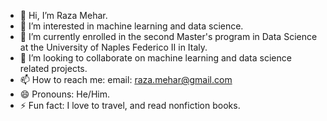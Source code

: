 - 👋 Hi, I’m Raza Mehar.
- 👀 I’m interested in machine learning and data science.
- 🌱 I’m currently enrolled in the second Master's program in Data Science at the University of Naples Federico II in Italy.
- 💞️ I’m looking to collaborate on machine learning and data science related projects.
- 📫 How to reach me: email: raza.mehar@gmail.com
- 😄 Pronouns: He/Him.
- ⚡ Fun fact: I love to travel, and read nonfiction books.

<!---
razamehar/razamehar is a ✨ special ✨ repository because its `README.md` (this file) appears on your GitHub profile.
You can click the Preview link to take a look at your changes.
--->
